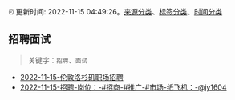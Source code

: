 :alarm_clock: 更新时间: 2022-11-15 04:49:26。[来源分类](../README.md)、[标签分类](../TAGS.md)、[时间分类](../TIMELINE.md)

## 招聘面试


> 关键字：`招聘`、`面试`



- [2022-11-15-伦敦洛杉矶职场招聘](https://www.v2ex.com/t/895362) 
- [2022-11-15-招聘-岗位：-#招商-#推广-#市场-纸飞机：-@jy1604](https://www.v2ex.com/t/895323) 
